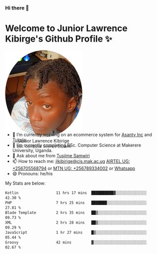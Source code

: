 ### Hi there 👋 
# Welcome to Junior Lawrence Kibirge's Github Profile ✨
 
<p align="center" style="border-radius:50%;width:250px;height:250px;">
  <img src="https://github.com/juniorkibirige/juniorkibirige/blob/main/cropped-twitter-pp.png" 
       alt="Profile picture from Twitter" /></br>
  <span align="center">Junior Lawrence Kibirige</span><br/>
  <small align="center" font-size="15">Bsc. Computer Science Student</small>
</p>

- 🔭 I’m currently working on an ecommerce system for [Asanty Inc](https://asanty.africa) and [Tukole](https://app.tukole.ug).
- 🌱 I’m currently completing BSc. Computer Science at Makerere University, Uganda.
- 💬 Ask about me from [Tusiime Samwiri](mailto:stusiime@asanty.africa)
- 📫 How to reach me: [jlkibirige@cis.mak.ac.ug](mailto:juniorkibirige@students.mak.ac.ug) [AIRTEL UG: +256705568794](tel:+256705568794) or [MTN UG: +256789334002](tel:+256789334002) or [Whatsapp](tel:+17602847072)
- 😄 Pronouns: he/his

My Stats are below:

<!--START_SECTION:waka-->

```text
Kotlin                 11 hrs 17 mins  ██████████▓░░░░░░░░░░░░░░   42.30 %
PHP                    7 hrs 25 mins   ███████░░░░░░░░░░░░░░░░░░   27.81 %
Blade Template         2 hrs 35 mins   ██▒░░░░░░░░░░░░░░░░░░░░░░   09.73 %
XML                    2 hrs 28 mins   ██▒░░░░░░░░░░░░░░░░░░░░░░   09.29 %
JavaScript             1 hr 27 mins    █▒░░░░░░░░░░░░░░░░░░░░░░░   05.44 %
Groovy                 42 mins         ▓░░░░░░░░░░░░░░░░░░░░░░░░   02.67 %
```

<!--END_SECTION:waka-->
